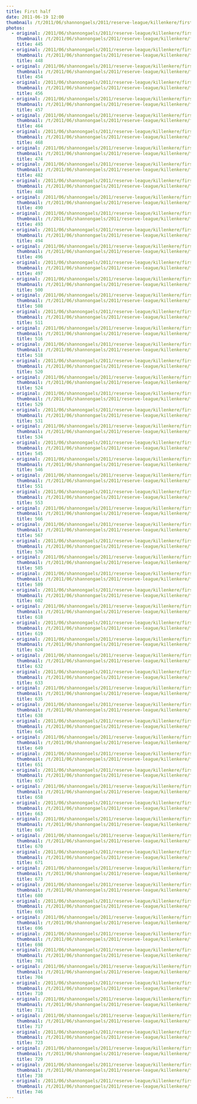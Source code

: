 ```yaml
---
title: First half
date: 2011-06-19 12:00
thumbnail: /t/2011/06/shannongaels/2011/reserve-league/killenkere/first-half/445.jpg
photos:
  - original: /2011/06/shannongaels/2011/reserve-league/killenkere/first-half/445.jpg
    thumbnail: /t/2011/06/shannongaels/2011/reserve-league/killenkere/first-half/445.jpg
    title: 445
  - original: /2011/06/shannongaels/2011/reserve-league/killenkere/first-half/448.jpg
    thumbnail: /t/2011/06/shannongaels/2011/reserve-league/killenkere/first-half/448.jpg
    title: 448
  - original: /2011/06/shannongaels/2011/reserve-league/killenkere/first-half/454.jpg
    thumbnail: /t/2011/06/shannongaels/2011/reserve-league/killenkere/first-half/454.jpg
    title: 454
  - original: /2011/06/shannongaels/2011/reserve-league/killenkere/first-half/456.jpg
    thumbnail: /t/2011/06/shannongaels/2011/reserve-league/killenkere/first-half/456.jpg
    title: 456
  - original: /2011/06/shannongaels/2011/reserve-league/killenkere/first-half/457.jpg
    thumbnail: /t/2011/06/shannongaels/2011/reserve-league/killenkere/first-half/457.jpg
    title: 457
  - original: /2011/06/shannongaels/2011/reserve-league/killenkere/first-half/464.jpg
    thumbnail: /t/2011/06/shannongaels/2011/reserve-league/killenkere/first-half/464.jpg
    title: 464
  - original: /2011/06/shannongaels/2011/reserve-league/killenkere/first-half/468.jpg
    thumbnail: /t/2011/06/shannongaels/2011/reserve-league/killenkere/first-half/468.jpg
    title: 468
  - original: /2011/06/shannongaels/2011/reserve-league/killenkere/first-half/474.jpg
    thumbnail: /t/2011/06/shannongaels/2011/reserve-league/killenkere/first-half/474.jpg
    title: 474
  - original: /2011/06/shannongaels/2011/reserve-league/killenkere/first-half/482.jpg
    thumbnail: /t/2011/06/shannongaels/2011/reserve-league/killenkere/first-half/482.jpg
    title: 482
  - original: /2011/06/shannongaels/2011/reserve-league/killenkere/first-half/488.jpg
    thumbnail: /t/2011/06/shannongaels/2011/reserve-league/killenkere/first-half/488.jpg
    title: 488
  - original: /2011/06/shannongaels/2011/reserve-league/killenkere/first-half/490.jpg
    thumbnail: /t/2011/06/shannongaels/2011/reserve-league/killenkere/first-half/490.jpg
    title: 490
  - original: /2011/06/shannongaels/2011/reserve-league/killenkere/first-half/493.jpg
    thumbnail: /t/2011/06/shannongaels/2011/reserve-league/killenkere/first-half/493.jpg
    title: 493
  - original: /2011/06/shannongaels/2011/reserve-league/killenkere/first-half/494.jpg
    thumbnail: /t/2011/06/shannongaels/2011/reserve-league/killenkere/first-half/494.jpg
    title: 494
  - original: /2011/06/shannongaels/2011/reserve-league/killenkere/first-half/496.jpg
    thumbnail: /t/2011/06/shannongaels/2011/reserve-league/killenkere/first-half/496.jpg
    title: 496
  - original: /2011/06/shannongaels/2011/reserve-league/killenkere/first-half/497.jpg
    thumbnail: /t/2011/06/shannongaels/2011/reserve-league/killenkere/first-half/497.jpg
    title: 497
  - original: /2011/06/shannongaels/2011/reserve-league/killenkere/first-half/500.jpg
    thumbnail: /t/2011/06/shannongaels/2011/reserve-league/killenkere/first-half/500.jpg
    title: 500
  - original: /2011/06/shannongaels/2011/reserve-league/killenkere/first-half/508.jpg
    thumbnail: /t/2011/06/shannongaels/2011/reserve-league/killenkere/first-half/508.jpg
    title: 508
  - original: /2011/06/shannongaels/2011/reserve-league/killenkere/first-half/511.jpg
    thumbnail: /t/2011/06/shannongaels/2011/reserve-league/killenkere/first-half/511.jpg
    title: 511
  - original: /2011/06/shannongaels/2011/reserve-league/killenkere/first-half/516.jpg
    thumbnail: /t/2011/06/shannongaels/2011/reserve-league/killenkere/first-half/516.jpg
    title: 516
  - original: /2011/06/shannongaels/2011/reserve-league/killenkere/first-half/518.jpg
    thumbnail: /t/2011/06/shannongaels/2011/reserve-league/killenkere/first-half/518.jpg
    title: 518
  - original: /2011/06/shannongaels/2011/reserve-league/killenkere/first-half/520.jpg
    thumbnail: /t/2011/06/shannongaels/2011/reserve-league/killenkere/first-half/520.jpg
    title: 520
  - original: /2011/06/shannongaels/2011/reserve-league/killenkere/first-half/524.jpg
    thumbnail: /t/2011/06/shannongaels/2011/reserve-league/killenkere/first-half/524.jpg
    title: 524
  - original: /2011/06/shannongaels/2011/reserve-league/killenkere/first-half/529.jpg
    thumbnail: /t/2011/06/shannongaels/2011/reserve-league/killenkere/first-half/529.jpg
    title: 529
  - original: /2011/06/shannongaels/2011/reserve-league/killenkere/first-half/531.jpg
    thumbnail: /t/2011/06/shannongaels/2011/reserve-league/killenkere/first-half/531.jpg
    title: 531
  - original: /2011/06/shannongaels/2011/reserve-league/killenkere/first-half/534.jpg
    thumbnail: /t/2011/06/shannongaels/2011/reserve-league/killenkere/first-half/534.jpg
    title: 534
  - original: /2011/06/shannongaels/2011/reserve-league/killenkere/first-half/545.jpg
    thumbnail: /t/2011/06/shannongaels/2011/reserve-league/killenkere/first-half/545.jpg
    title: 545
  - original: /2011/06/shannongaels/2011/reserve-league/killenkere/first-half/546.jpg
    thumbnail: /t/2011/06/shannongaels/2011/reserve-league/killenkere/first-half/546.jpg
    title: 546
  - original: /2011/06/shannongaels/2011/reserve-league/killenkere/first-half/551.jpg
    thumbnail: /t/2011/06/shannongaels/2011/reserve-league/killenkere/first-half/551.jpg
    title: 551
  - original: /2011/06/shannongaels/2011/reserve-league/killenkere/first-half/553.jpg
    thumbnail: /t/2011/06/shannongaels/2011/reserve-league/killenkere/first-half/553.jpg
    title: 553
  - original: /2011/06/shannongaels/2011/reserve-league/killenkere/first-half/566.jpg
    thumbnail: /t/2011/06/shannongaels/2011/reserve-league/killenkere/first-half/566.jpg
    title: 566
  - original: /2011/06/shannongaels/2011/reserve-league/killenkere/first-half/567.jpg
    thumbnail: /t/2011/06/shannongaels/2011/reserve-league/killenkere/first-half/567.jpg
    title: 567
  - original: /2011/06/shannongaels/2011/reserve-league/killenkere/first-half/570.jpg
    thumbnail: /t/2011/06/shannongaels/2011/reserve-league/killenkere/first-half/570.jpg
    title: 570
  - original: /2011/06/shannongaels/2011/reserve-league/killenkere/first-half/585.jpg
    thumbnail: /t/2011/06/shannongaels/2011/reserve-league/killenkere/first-half/585.jpg
    title: 585
  - original: /2011/06/shannongaels/2011/reserve-league/killenkere/first-half/589.jpg
    thumbnail: /t/2011/06/shannongaels/2011/reserve-league/killenkere/first-half/589.jpg
    title: 589
  - original: /2011/06/shannongaels/2011/reserve-league/killenkere/first-half/602.jpg
    thumbnail: /t/2011/06/shannongaels/2011/reserve-league/killenkere/first-half/602.jpg
    title: 602
  - original: /2011/06/shannongaels/2011/reserve-league/killenkere/first-half/618.jpg
    thumbnail: /t/2011/06/shannongaels/2011/reserve-league/killenkere/first-half/618.jpg
    title: 618
  - original: /2011/06/shannongaels/2011/reserve-league/killenkere/first-half/619.jpg
    thumbnail: /t/2011/06/shannongaels/2011/reserve-league/killenkere/first-half/619.jpg
    title: 619
  - original: /2011/06/shannongaels/2011/reserve-league/killenkere/first-half/624.jpg
    thumbnail: /t/2011/06/shannongaels/2011/reserve-league/killenkere/first-half/624.jpg
    title: 624
  - original: /2011/06/shannongaels/2011/reserve-league/killenkere/first-half/632.jpg
    thumbnail: /t/2011/06/shannongaels/2011/reserve-league/killenkere/first-half/632.jpg
    title: 632
  - original: /2011/06/shannongaels/2011/reserve-league/killenkere/first-half/633.jpg
    thumbnail: /t/2011/06/shannongaels/2011/reserve-league/killenkere/first-half/633.jpg
    title: 633
  - original: /2011/06/shannongaels/2011/reserve-league/killenkere/first-half/635.jpg
    thumbnail: /t/2011/06/shannongaels/2011/reserve-league/killenkere/first-half/635.jpg
    title: 635
  - original: /2011/06/shannongaels/2011/reserve-league/killenkere/first-half/638.jpg
    thumbnail: /t/2011/06/shannongaels/2011/reserve-league/killenkere/first-half/638.jpg
    title: 638
  - original: /2011/06/shannongaels/2011/reserve-league/killenkere/first-half/645.jpg
    thumbnail: /t/2011/06/shannongaels/2011/reserve-league/killenkere/first-half/645.jpg
    title: 645
  - original: /2011/06/shannongaels/2011/reserve-league/killenkere/first-half/649.jpg
    thumbnail: /t/2011/06/shannongaels/2011/reserve-league/killenkere/first-half/649.jpg
    title: 649
  - original: /2011/06/shannongaels/2011/reserve-league/killenkere/first-half/651.jpg
    thumbnail: /t/2011/06/shannongaels/2011/reserve-league/killenkere/first-half/651.jpg
    title: 651
  - original: /2011/06/shannongaels/2011/reserve-league/killenkere/first-half/657.jpg
    thumbnail: /t/2011/06/shannongaels/2011/reserve-league/killenkere/first-half/657.jpg
    title: 657
  - original: /2011/06/shannongaels/2011/reserve-league/killenkere/first-half/658.jpg
    thumbnail: /t/2011/06/shannongaels/2011/reserve-league/killenkere/first-half/658.jpg
    title: 658
  - original: /2011/06/shannongaels/2011/reserve-league/killenkere/first-half/663.jpg
    thumbnail: /t/2011/06/shannongaels/2011/reserve-league/killenkere/first-half/663.jpg
    title: 663
  - original: /2011/06/shannongaels/2011/reserve-league/killenkere/first-half/667.jpg
    thumbnail: /t/2011/06/shannongaels/2011/reserve-league/killenkere/first-half/667.jpg
    title: 667
  - original: /2011/06/shannongaels/2011/reserve-league/killenkere/first-half/670.jpg
    thumbnail: /t/2011/06/shannongaels/2011/reserve-league/killenkere/first-half/670.jpg
    title: 670
  - original: /2011/06/shannongaels/2011/reserve-league/killenkere/first-half/671.jpg
    thumbnail: /t/2011/06/shannongaels/2011/reserve-league/killenkere/first-half/671.jpg
    title: 671
  - original: /2011/06/shannongaels/2011/reserve-league/killenkere/first-half/673.jpg
    thumbnail: /t/2011/06/shannongaels/2011/reserve-league/killenkere/first-half/673.jpg
    title: 673
  - original: /2011/06/shannongaels/2011/reserve-league/killenkere/first-half/680.jpg
    thumbnail: /t/2011/06/shannongaels/2011/reserve-league/killenkere/first-half/680.jpg
    title: 680
  - original: /2011/06/shannongaels/2011/reserve-league/killenkere/first-half/693.jpg
    thumbnail: /t/2011/06/shannongaels/2011/reserve-league/killenkere/first-half/693.jpg
    title: 693
  - original: /2011/06/shannongaels/2011/reserve-league/killenkere/first-half/696.jpg
    thumbnail: /t/2011/06/shannongaels/2011/reserve-league/killenkere/first-half/696.jpg
    title: 696
  - original: /2011/06/shannongaels/2011/reserve-league/killenkere/first-half/698.jpg
    thumbnail: /t/2011/06/shannongaels/2011/reserve-league/killenkere/first-half/698.jpg
    title: 698
  - original: /2011/06/shannongaels/2011/reserve-league/killenkere/first-half/701.jpg
    thumbnail: /t/2011/06/shannongaels/2011/reserve-league/killenkere/first-half/701.jpg
    title: 701
  - original: /2011/06/shannongaels/2011/reserve-league/killenkere/first-half/704.jpg
    thumbnail: /t/2011/06/shannongaels/2011/reserve-league/killenkere/first-half/704.jpg
    title: 704
  - original: /2011/06/shannongaels/2011/reserve-league/killenkere/first-half/710.jpg
    thumbnail: /t/2011/06/shannongaels/2011/reserve-league/killenkere/first-half/710.jpg
    title: 710
  - original: /2011/06/shannongaels/2011/reserve-league/killenkere/first-half/711.jpg
    thumbnail: /t/2011/06/shannongaels/2011/reserve-league/killenkere/first-half/711.jpg
    title: 711
  - original: /2011/06/shannongaels/2011/reserve-league/killenkere/first-half/717.jpg
    thumbnail: /t/2011/06/shannongaels/2011/reserve-league/killenkere/first-half/717.jpg
    title: 717
  - original: /2011/06/shannongaels/2011/reserve-league/killenkere/first-half/723.jpg
    thumbnail: /t/2011/06/shannongaels/2011/reserve-league/killenkere/first-half/723.jpg
    title: 723
  - original: /2011/06/shannongaels/2011/reserve-league/killenkere/first-half/729.jpg
    thumbnail: /t/2011/06/shannongaels/2011/reserve-league/killenkere/first-half/729.jpg
    title: 729
  - original: /2011/06/shannongaels/2011/reserve-league/killenkere/first-half/738.jpg
    thumbnail: /t/2011/06/shannongaels/2011/reserve-league/killenkere/first-half/738.jpg
    title: 738
  - original: /2011/06/shannongaels/2011/reserve-league/killenkere/first-half/746.jpg
    thumbnail: /t/2011/06/shannongaels/2011/reserve-league/killenkere/first-half/746.jpg
    title: 746
---
```

